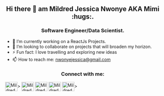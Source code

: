
<h2 align="center"> Hi there 👋 am Mildred Jessica Nwonye AKA Mimi :hugs:.</h2> 
<h3 align="center">Software Engineer/Data Scientist.</h3>


 

- 🔭 I’m currently working on a ReactJs Projects.
- 👯 I’m looking to collaborate on projects that will broaden my horizon.
- ⚡ Fun fact: I love travelling and exploring new ideas
- 📫 How to reach me: nwonyejessica@gmail.com

<h3 align="center">Connect with me:</h3> 
<p align="left">
<a href="https://x.com/NwonyeJess55123" target="blank"><img align="center" src="https://raw.githubusercontent.com/rahuldkjain/github-profile-readme-generator/master/src/images/icons/Social/twitter.svg" alt="MildredJessica" height="30" width="40" /></a>>
<a href="https://www.linkedin.com/in/mildredjessica2014/" target="blank"><img align="center" src="https://raw.githubusercontent.com/rahuldkjain/github-profile-readme-generator/master/src/images/icons/Social/linked-in-alt.svg" alt="MildredJessica" height="30" width="40" /></a>
<a href="https://web.facebook.com/mildred.nwonye/" target="blank"><img align="center" src="https://raw.githubusercontent.com/rahuldkjain/github-profile-readme-generator/master/src/images/icons/Social/facebook.svg" alt="MildredJessica" height="30" width="40" /></a>
<a href="https://instagram.com/mildredjessica01" target="blank"><img align="center" src="https://raw.githubusercontent.com/rahuldkjain/github-profile-readme-generator/master/src/images/icons/Social/instagram.svg" alt="MildredJessica" height="30" width="40" /></a>
<a href="https://medium.com/@nwonyejessica" target="blank"><img align="center" src="https://raw.githubusercontent.com/rahuldkjain/github-profile-readme-generator/master/src/images/icons/Social/medium.svg" alt="MildredJessica" height="30" width="40" /></a>>
</p>
